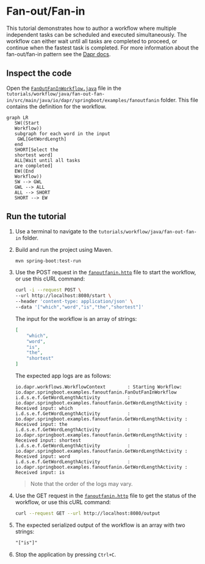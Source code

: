 # Fan-out/Fan-in

This tutorial demonstrates how to author a workflow where multiple independent tasks can be scheduled and executed simultaneously. The workflow can either wait until all tasks are completed to proceed, or continue when the fastest task is completed. For more information about the fan-out/fan-in pattern see the [Dapr docs](https://docs.dapr.io/developing-applications/building-blocks/workflow/workflow-patterns/#fan-outfan-in).

## Inspect the code

Open the [`FanOutFanInWorkflow.java`](src/main/java/io/dapr/springboot/examples/fanoutfanin/FanOutFanInWorkflow.java) file in the `tutorials/workflow/java/fan-out-fan-in/src/main/java/io/dapr/springboot/examples/fanoutfanin` folder. This file contains the definition for the workflow.

```mermaid
graph LR
   SW((Start
   Workflow))
   subgraph for each word in the input
    GWL[GetWordLength]
   end
   SHORT[Select the
   shortest word]
   ALL[Wait until all tasks
   are completed]
   EW((End
   Workflow))
   SW --> GWL
   GWL --> ALL
   ALL --> SHORT
   SHORT --> EW
```

## Run the tutorial

1. Use a terminal to navigate to the `tutorials/workflow/java/fan-out-fan-in` folder.
2. Build and run the project using Maven.

    ```bash
    mvn spring-boot:test-run
    ```

3. Use the POST request in the [`fanoutfanin.http`](./fanoutfanin.http) file to start the workflow, or use this cURL command:

    ```bash
    curl -i --request POST \
    --url http://localhost:8080/start \
    --header 'content-type: application/json' \
    --data '["which","word","is","the","shortest"]'
    ```

    The input for the workflow is an array of strings:

    ```json
    [
        "which",
        "word",
        "is",
        "the",
        "shortest"
    ]
    ```

    The expected app logs are as follows:

    ```text
    io.dapr.workflows.WorkflowContext        : Starting Workflow: io.dapr.springboot.examples.fanoutfanin.FanOutFanInWorkflow
    i.d.s.e.f.GetWordLengthActivity          : io.dapr.springboot.examples.fanoutfanin.GetWordLengthActivity : Received input: which
    i.d.s.e.f.GetWordLengthActivity          : io.dapr.springboot.examples.fanoutfanin.GetWordLengthActivity : Received input: the
    i.d.s.e.f.GetWordLengthActivity          : io.dapr.springboot.examples.fanoutfanin.GetWordLengthActivity : Received input: shortest
    i.d.s.e.f.GetWordLengthActivity          : io.dapr.springboot.examples.fanoutfanin.GetWordLengthActivity : Received input: word
    i.d.s.e.f.GetWordLengthActivity          : io.dapr.springboot.examples.fanoutfanin.GetWordLengthActivity : Received input: is
    ```

    > Note that the order of the logs may vary.

4. Use the GET request in the [`fanoutfanin.http`](./fanoutfanin.http) file to get the status of the workflow, or use this cURL command:

    ```bash
    curl --request GET --url http://localhost:8080/output
    ```

5. The expected serialized output of the workflow is an array with two strings:

    ```txt
    "["is"]"
    ```

6. Stop the application by pressing `Ctrl+C`.
